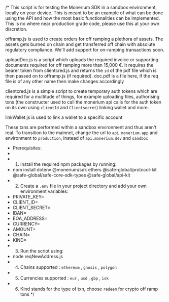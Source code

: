 /*
This script is for testing the Monerium SDK in a sandbox environment, locally on your device. This is meant to be an example of what can be done using 
the API and how the most basic functionalities can be implemented. This is no where near production grade code, please use this at your own discretion.

offramp.js is used to create orders for off ramping a plethora of assets. The assets gets burned on chain and get transferred off chain with absolute
regulatory compliance. We'll add support for on-ramping transactions soon.

uploadDoc.js is a script which uploads the required invoice or supporting documents required for off ramping more than 15,000 €. It requires the bearer
token from clientcred.js and returns the `id` of the pdf file which is then passed on to offramp.js (if required). doc.pdf is a file here, if the req 
file is of any other name then make changes accordingly

clientcred.js is a simple script to create temporary auth tokens which are required for a multitude of things, for example uploading files, authorising
txns (the constructer used to call the monerium api calls for the auth token on its own using `clientId` and `Clientsecret`) linking wallet and more. 

linkWallet.js is used to link a wallet to a specific account

These txns are performed within a sandbox environment and thus aren't real. To transition to the mainnet, change the url to `api.monerium.app` and
environment to `production`, instead of `api.monerium.dev` and `sandbox`

* Prerequisites:
*
* 1. Install the required npm packages by running:
*    npm install dotenv @monerium/sdk ethers @safe-global/protocol-kit @safe-global/safe-core-sdk-types @safe-global/api-kit
* 2. Create a `.env` file in your project directory and add your own environment variables: 
*    PRIVATE_KEY=
*    CLIENT_ID=
*    CLIENT_SECRET=
*    IBAN=
*    EOA_ADDRESS=
*    CURRENCY=
*    AMOUNT=
*    CHAIN=
*    KIND=
* 3. Run the script using:
*    node reqNewAddress.js
* 4. Chains supported : `ethereum` , `gnosis` , `polygon`
* 5. Currencies supported : `eur` , `usd` , `gbp` , `isk`
* 6. Kind stands for the type of txn, choose `redeem` for crypto off ramp txns
*/
